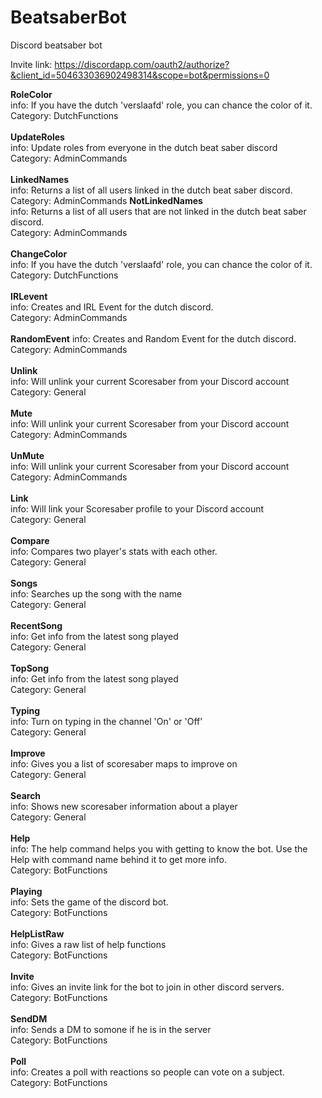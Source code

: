 # BeatsaberBot
Discord beatsaber bot

Invite link: https://discordapp.com/oauth2/authorize?&client_id=504633036902498314&scope=bot&permissions=0

**RoleColor**\
info: If you have the dutch 'verslaafd' role, you can chance the color of it.\
Category: DutchFunctions\
</br>
**UpdateRoles**\
info: Update roles from everyone in the dutch beat saber discord\
Category: AdminCommands\
</br>
**LinkedNames**\
info: Returns a list of all users linked in the dutch beat saber discord.
Category: AdminCommands
**NotLinkedNames**\
info: Returns a list of all users that are not linked in the dutch beat saber discord.\
Category: AdminCommands\
</br>
**ChangeColor**\
info: If you have the dutch 'verslaafd' role, you can chance the color of it.\
Category: DutchFunctions\
</br>
**IRLevent**\
info: Creates and IRL Event for the dutch discord.\
Category: AdminCommands\
</br>
**RandomEvent**
info: Creates and Random Event for the dutch discord.\
Category: AdminCommands\
</br>
**Unlink**\
info: Will unlink your current Scoresaber from your Discord account\
Category: General\
</br>
**Mute**\
info: Will unlink your current Scoresaber from your Discord account\
Category: AdminCommands\
</br>
**UnMute**\
info: Will unlink your current Scoresaber from your Discord account\
Category: AdminCommands\
</br>
**Link**\
info: Will link your Scoresaber profile to your Discord account\
Category: General\
</br>
**Compare**\
info: Compares two player's stats with each other.\
Category: General\
</br>
**Songs**\
info: Searches up the song with the name\
Category: General\
</br>
**RecentSong**\
info: Get info from the latest song played\
Category: General\
</br>
**TopSong**\
info: Get info from the latest song played\
Category: General\
</br>
**Typing**\
info: Turn on typing in the channel 'On' or 'Off'\
Category: General\
</br>
**Improve**\
info: Gives you a list of scoresaber maps to improve on\
Category: General\
</br>
**Search**\
info: Shows new scoresaber information about a player\
Category: General\
</br>
**Help**\
info: The help command helps you with getting to know the bot. Use the Help with command name behind it to get more info.\
Category: BotFunctions\
</br>
**Playing**\
info: Sets the game of the discord bot.\
Category: BotFunctions\
</br>
**HelpListRaw**\
info: Gives a raw list of help functions\
Category: BotFunctions\
</br>
**Invite**\
info: Gives an invite link for the bot to join in other discord servers.\
Category: BotFunctions\
</br>
**SendDM**\
info: Sends a DM to somone if he is in the server\
Category: BotFunctions\
</br>
**Poll**\
info: Creates a poll with reactions so people can vote on a subject.\
Category: BotFunctions\
</br>